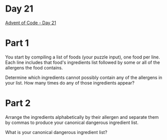 # Day 21
[Advent of Code - Day 21](https://adventofcode.com/2020/day/21)

# Part 1
You start by compiling a list of foods (your puzzle input), one food per line. Each line includes that food's ingredients list followed by some or all of the allergens the food contains.

Determine which ingredients cannot possibly contain any of the allergens in your list. How many times do any of those ingredients appear?

# Part 2
Arrange the ingredients alphabetically by their allergen and separate them by commas to produce your canonical dangerous ingredient list.

What is your canonical dangerous ingredient list?
